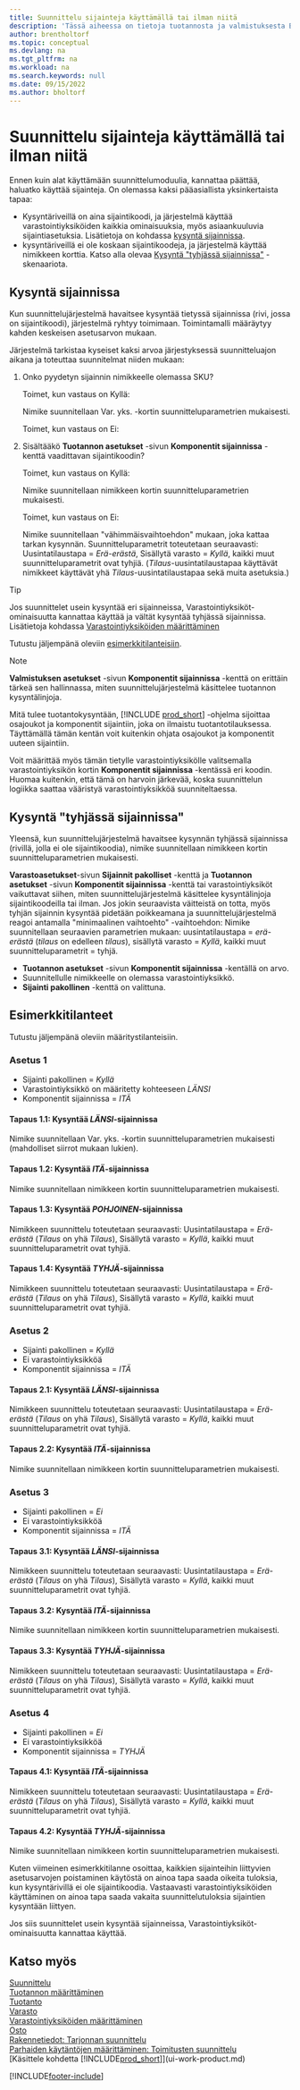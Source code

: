 ```yaml
---
title: Suunnittelu sijainteja käyttämällä tai ilman niitä
description: 'Tässä aiheessa on tietoja tuotannosta ja valmistuksesta Business Centralissa, mukaan lukien toimitusten suunnittelu.'
author: brentholtorf
ms.topic: conceptual
ms.devlang: na
ms.tgt_pltfrm: na
ms.workload: na
ms.search.keywords: null
ms.date: 09/15/2022
ms.author: bholtorf
---
```

# <a name="planning-with-or-without-locations"></a>Suunnittelu sijainteja käyttämällä tai ilman niitä

Ennen kuin alat käyttämään suunnittelumoduulia, kannattaa päättää, haluatko käyttää sijainteja. On olemassa kaksi pääasiallista yksinkertaista tapaa:

* Kysyntäriveillä on aina sijaintikoodi, ja järjestelmä käyttää varastointiyksiköiden kaikkia ominaisuuksia, myös asiaankuuluvia sijaintiasetuksia. Lisätietoja on kohdassa [kysyntä sijainnissa](#demand-at-location).  
* kysyntäriveillä ei ole koskaan sijaintikoodeja, ja järjestelmä käyttää nimikkeen korttia. Katso alla olevaa [Kysyntä "tyhjässä sijainnissa"](#demand-at-blank-location) -skenaariota.

## <a name="demand-at-location"></a>Kysyntä sijainnissa

Kun suunnittelujärjestelmä havaitsee kysyntää tietyssä sijainnissa (rivi, jossa on sijaintikoodi), järjestelmä ryhtyy toimimaan. Toimintamalli määräytyy kahden keskeisen asetusarvon mukaan.  

Järjestelmä tarkistaa kyseiset kaksi arvoa järjestyksessä suunnitteluajon aikana ja toteuttaa suunnitelmat niiden mukaan:  

1. Onko pyydetyn sijainnin nimikkeelle olemassa SKU?  

    Toimet, kun vastaus on Kyllä:  

    Nimike suunnitellaan Var. yks. -kortin suunnitteluparametrien mukaisesti.  

    Toimet, kun vastaus on Ei:  

2. Sisältääkö **Tuotannon asetukset** -sivun **Komponentit sijainnissa** -kenttä vaadittavan sijaintikoodin?  

    Toimet, kun vastaus on Kyllä:  

    Nimike suunnitellaan nimikkeen kortin suunnitteluparametrien mukaisesti.  

    Toimet, kun vastaus on Ei:  

    Nimike suunnitellaan "vähimmäisvaihtoehdon" mukaan, joka kattaa tarkan kysynnän. Suunnitteluparametrit toteutetaan seuraavasti: Uusintatilaustapa = *Erä-erästä*, Sisällytä varasto = *Kyllä*, kaikki muut suunnitteluparametrit ovat tyhjiä. (*Tilaus*-uusintatilaustapaa käyttävät nimikkeet käyttävät yhä *Tilaus*-uusintatilaustapaa sekä muita asetuksia.)

> [!TIP]
> Jos suunnittelet usein kysyntää eri sijainneissa, Varastointiyksiköt-ominaisuutta kannattaa käyttää ja vältät kysyntää tyhjässä sijainnissa. Lisätietoja kohdassa [Varastointiyksiköiden määrittäminen](inventory-how-to-set-up-stockkeeping-units.md)

Tutustu jäljempänä oleviin [esimerkkitilanteisiin](#scenarios).

> [!NOTE]
> **Valmistuksen asetukset** -sivun **Komponentit sijainnissa** -kenttä on erittäin tärkeä sen hallinnassa, miten suunnittelujärjestelmä käsittelee tuotannon kysyntälinjoja.
>
> Mitä tulee tuotantokysyntään, [!INCLUDE [prod_short](includes/prod_short.md)] -ohjelma sijoittaa osajoukot ja komponentit sijaintiin, joka on ilmaistu tuotantotilauksessa. Täyttämällä tämän kentän voit kuitenkin ohjata osajoukot ja komponentit uuteen sijaintiin.
>
> Voit määrittää myös tämän tietylle varastointiyksikölle valitsemalla varastointiyksikön kortin **Komponentit sijainnissa** -kentässä eri koodin. Huomaa kuitenkin, että tämä on harvoin järkevää, koska suunnittelun logiikka saattaa vääristyä varastointiyksikköä suunniteltaessa.

## <a name="demand-at-blank-location"></a>Kysyntä "tyhjässä sijainnissa"

Yleensä, kun suunnittelujärjestelmä havaitsee kysynnän tyhjässä sijainnissa (rivillä, jolla ei ole sijaintikoodia), nimike suunnitellaan nimikkeen kortin suunnitteluparametrien mukaisesti.

**Varastoasetukset**-sivun **Sijainnit pakolliset** -kenttä ja **Tuotannon asetukset** -sivun **Komponentit sijainnissa** -kenttä tai varastointiyksiköt vaikuttavat siihen, miten suunnittelujärjestelmä käsittelee kysyntälinjoja sijaintikoodeilla tai ilman. Jos jokin seuraavista väitteistä on totta, myös tyhjän sijainnin kysyntää pidetään poikkeamana ja suunnittelujärjestelmä reagoi antamalla "minimaalinen vaihtoehto" -vaihtoehdon: Nimike suunnitellaan seuraavien parametrien mukaan: uusintatilaustapa = *erä-erästä* (*tilaus* on edelleen *tilaus*), sisällytä varasto = *Kyllä*, kaikki muut suunnitteluparametrit = tyhjä.

* **Tuotannon asetukset** -sivun **Komponentit sijainnissa** -kentällä on arvo.
* Suunnitellulle nimikkeelle on olemassa varastointiyksikkö.
* **Sijainti pakollinen** -kenttä on valittuna.

## <a name="scenarios"></a>Esimerkkitilanteet

Tutustu jäljempänä oleviin määritystilanteisiin.

### <a name="setup-1"></a>Asetus 1

* Sijainti pakollinen = *Kyllä*  
* Varastointiyksikkö on määritetty kohteeseen *LÄNSI*  
* Komponentit sijainnissa = *ITÄ*  

#### <a name="case-11-demand-is-at-west-location"></a>Tapaus 1.1: Kysyntää *LÄNSI*-sijainnissa

Nimike suunnitellaan Var. yks. -kortin suunnitteluparametrien mukaisesti (mahdolliset siirrot mukaan lukien).

#### <a name="case-12-demand-is-at-east-location"></a>Tapaus 1.2: Kysyntää *ITÄ*-sijainnissa

Nimike suunnitellaan nimikkeen kortin suunnitteluparametrien mukaisesti.

#### <a name="case-13-demand-is-at-north-location"></a>Tapaus 1.3: Kysyntää *POHJOINEN*-sijainnissa

Nimikkeen suunnittelu toteutetaan seuraavasti: Uusintatilaustapa = *Erä-erästä* (*Tilaus* on yhä *Tilaus*), Sisällytä varasto = *Kyllä*, kaikki muut suunnitteluparametrit ovat tyhjiä.

#### <a name="case-14-demand-is-at-blank-location"></a>Tapaus 1.4: Kysyntää *TYHJÄ*-sijainnissa

Nimikkeen suunnittelu toteutetaan seuraavasti: Uusintatilaustapa = *Erä-erästä* (*Tilaus* on yhä *Tilaus*), Sisällytä varasto = *Kyllä*, kaikki muut suunnitteluparametrit ovat tyhjiä.

### <a name="setup-2"></a>Asetus 2

* Sijainti pakollinen = *Kyllä*  
* Ei varastointiyksikköä  
* Komponentit sijainnissa = *ITÄ*  

#### <a name="case-21-demand-is-at-west-location"></a>Tapaus 2.1: Kysyntää *LÄNSI*-sijainnissa

Nimikkeen suunnittelu toteutetaan seuraavasti: Uusintatilaustapa = *Erä-erästä* (*Tilaus* on yhä *Tilaus*), Sisällytä varasto = *Kyllä*, kaikki muut suunnitteluparametrit ovat tyhjiä.

#### <a name="case-22-demand-is-at-east-location"></a>Tapaus 2.2: Kysyntää *ITÄ*-sijainnissa

Nimike suunnitellaan nimikkeen kortin suunnitteluparametrien mukaisesti.  

### <a name="setup-3"></a>Asetus 3

* Sijainti pakollinen = *Ei*  
* Ei varastointiyksikköä  
* Komponentit sijainnissa = *ITÄ*  

#### <a name="case-31-demand-is-at-west-location"></a>Tapaus 3.1: Kysyntää *LÄNSI*-sijainnissa

Nimikkeen suunnittelu toteutetaan seuraavasti: Uusintatilaustapa = *Erä-erästä* (*Tilaus* on yhä *Tilaus*), Sisällytä varasto = *Kyllä*, kaikki muut suunnitteluparametrit ovat tyhjiä.

#### <a name="case-32-demand-is-at-east-location"></a>Tapaus 3.2: Kysyntää *ITÄ*-sijainnissa

Nimike suunnitellaan nimikkeen kortin suunnitteluparametrien mukaisesti.  

#### <a name="case-33-demand-is-at-blank-location"></a>Tapaus 3.3: Kysyntää *TYHJÄ*-sijainnissa

Nimikkeen suunnittelu toteutetaan seuraavasti: Uusintatilaustapa = *Erä-erästä* (*Tilaus* on yhä *Tilaus*), Sisällytä varasto = *Kyllä*, kaikki muut suunnitteluparametrit ovat tyhjiä.

### <a name="setup-4"></a>Asetus 4

* Sijainti pakollinen = *Ei*  
* Ei varastointiyksikköä  
* Komponentit sijainnissa = *TYHJÄ*  

#### <a name="case-41-demand-is-at-east-location"></a>Tapaus 4.1: Kysyntää *ITÄ*-sijainnissa

Nimikkeen suunnittelu toteutetaan seuraavasti: Uusintatilaustapa = *Erä-erästä* (*Tilaus* on yhä *Tilaus*), Sisällytä varasto = *Kyllä*, kaikki muut suunnitteluparametrit ovat tyhjiä.

#### <a name="case-42-demand-is-at-blank-location"></a>Tapaus 4.2: Kysyntää *TYHJÄ*-sijainnissa

Nimike suunnitellaan nimikkeen kortin suunnitteluparametrien mukaisesti.

Kuten viimeinen esimerkkitilanne osoittaa, kaikkien sijainteihin liittyvien asetusarvojen poistaminen käytöstä on ainoa tapa saada oikeita tuloksia, kun kysyntärivillä ei ole sijaintikoodia. Vastaavasti varastointiyksiköiden käyttäminen on ainoa tapa saada vakaita suunnittelutuloksia sijaintien kysyntään liittyen.  

Jos siis suunnittelet usein kysyntää sijainneissa, Varastointiyksiköt-ominaisuutta kannattaa käyttää.

## <a name="see-also"></a>Katso myös

[Suunnittelu](production-planning.md)  
[Tuotannon määrittäminen](production-configure-production-processes.md)  
[Tuotanto](production-manage-manufacturing.md)  
[Varasto](inventory-manage-inventory.md)  
[Varastointiyksiköiden määrittäminen](inventory-how-to-set-up-stockkeeping-units.md)  
[Osto](purchasing-manage-purchasing.md)  
[Rakennetiedot: Tarjonnan suunnittelu](design-details-supply-planning.md)  
[Parhaiden käytäntöjen määrittäminen: Toimitusten suunnittelu](setup-best-practices-supply-planning.md)  
[Käsittele kohdetta [!INCLUDE[prod_short](includes/prod_short.md)]](ui-work-product.md)  

[!INCLUDE[footer-include](includes/footer-banner.md)]
